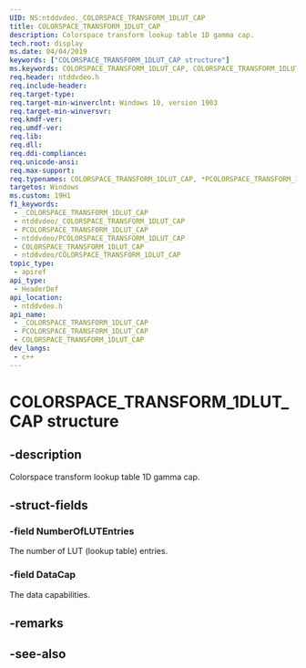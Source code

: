 ```yaml
---
UID: NS:ntddvdeo._COLORSPACE_TRANSFORM_1DLUT_CAP
title: COLORSPACE_TRANSFORM_1DLUT_CAP
description: Colorspace transform lookup table 1D gamma cap.
tech.root: display
ms.date: 04/04/2019
keywords: ["COLORSPACE_TRANSFORM_1DLUT_CAP structure"]
ms.keywords: COLORSPACE_TRANSFORM_1DLUT_CAP, COLORSPACE_TRANSFORM_1DLUT_CAP, *PCOLORSPACE_TRANSFORM_1DLUT_CAP,
req.header: ntddvdeo.h
req.include-header: 
req.target-type: 
req.target-min-winverclnt: Windows 10, version 1903
req.target-min-winversvr: 
req.kmdf-ver: 
req.umdf-ver: 
req.lib: 
req.dll: 
req.ddi-compliance: 
req.unicode-ansi: 
req.max-support: 
req.typenames: COLORSPACE_TRANSFORM_1DLUT_CAP, *PCOLORSPACE_TRANSFORM_1DLUT_CAP
targetos: Windows
ms.custom: 19H1
f1_keywords:
 - _COLORSPACE_TRANSFORM_1DLUT_CAP
 - ntddvdeo/_COLORSPACE_TRANSFORM_1DLUT_CAP
 - PCOLORSPACE_TRANSFORM_1DLUT_CAP
 - ntddvdeo/PCOLORSPACE_TRANSFORM_1DLUT_CAP
 - COLORSPACE_TRANSFORM_1DLUT_CAP
 - ntddvdeo/COLORSPACE_TRANSFORM_1DLUT_CAP
topic_type:
 - apiref
api_type:
 - HeaderDef
api_location:
 - ntddvdeo.h
api_name:
 - _COLORSPACE_TRANSFORM_1DLUT_CAP
 - PCOLORSPACE_TRANSFORM_1DLUT_CAP
 - COLORSPACE_TRANSFORM_1DLUT_CAP
dev_langs:
 - c++
---
```


# COLORSPACE_TRANSFORM_1DLUT_CAP structure


## -description

Colorspace transform lookup table 1D gamma cap.

## -struct-fields

### -field NumberOfLUTEntries

The number of LUT (lookup table) entries.

### -field DataCap

 
The data capabilities.

## -remarks

## -see-also

